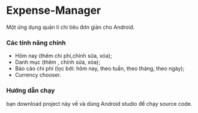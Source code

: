 # Expense-Manager

Một ứng dụng quản lí chi tiêu đơn giản cho Android.

### Các tính năng chính

- Hôm nay (thêm chi phí,chỉnh sửa, xóa);
- Danh mục (thêm , chỉnh sửa, xóa);
- Báo cáo chi phí (lọc bởi: hôm nay, theo tuần, theo tháng, theo ngày);
- Currency chooser. 


### Hướng dẫn chạy
bạn download project này về và dùng Android studio để chạy source code.
